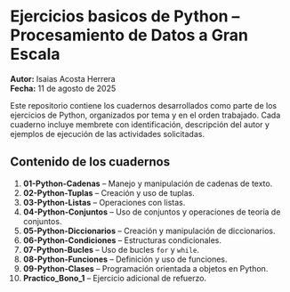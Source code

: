 # Ejercicios basicos de Python – Procesamiento de Datos a Gran Escala

**Autor:** Isaias Acosta Herrera  
**Fecha:** 11 de agosto de 2025  

Este repositorio contiene los cuadernos desarrollados como parte de los ejercicios de Python, organizados por tema y en el orden trabajado. Cada cuaderno incluye membrete con identificación, descripción del autor y ejemplos de ejecución de las actividades solicitadas.

## Contenido de los cuadernos

1. **01-Python-Cadenas** – Manejo y manipulación de cadenas de texto.
2. **02-Python-Tuplas** – Creación y uso de tuplas.
3. **03-Python-Listas** – Operaciones con listas.
4. **04-Python-Conjuntos** – Uso de conjuntos y operaciones de teoría de conjuntos.
5. **05-Python-Diccionarios** – Creación y manipulación de diccionarios.
6. **06-Python-Condiciones** – Estructuras condicionales.
7. **07-Python-Bucles** – Uso de bucles `for` y `while`.
8. **08-Python-Funciones** – Definición y uso de funciones.
9. **09-Python-Clases** – Programación orientada a objetos en Python.
10. **Practico_Bono_1** – Ejercicio adicional de refuerzo.


